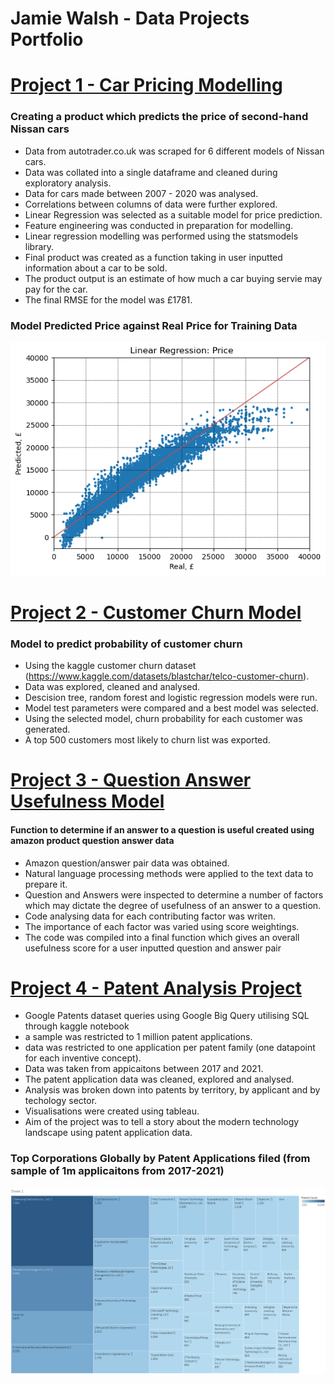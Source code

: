 # Jamie Walsh - Data Projects Portfolio


# [Project 1 - Car Pricing Modelling](https://github.com/j-ma-walsh/car_pricing_model)
### Creating a product which predicts the price of second-hand Nissan cars 

- Data from autotrader.co.uk was scraped for 6 different models of Nissan cars.
- Data was collated into a single dataframe and cleaned during exploratory analysis.
- Data for cars made between 2007 - 2020 was analysed.
- Correlations between columns of data were further explored.
- Linear Regression was selected as a suitable model for price prediction.
- Feature engineering was conducted in preparation for modelling.
- Linear regression modelling was performed using the statsmodels library.
- Final product was created as a function taking in user inputted information about a car to be sold. 
- The product output is an estimate of how much a car buying servie may pay for the car.
- The final RMSE for the model was £1781.

### Model Predicted Price against Real Price for Training Data
![](https://github.com/j-ma-walsh/car_pricing_model/blob/main/predicted_v_real_price.png)


# [Project 2 - Customer Churn Model](https://github.com/j-ma-walsh/customer_churn_model)
### Model to predict probability of customer churn

- Using the kaggle customer churn dataset (https://www.kaggle.com/datasets/blastchar/telco-customer-churn).
- Data was explored, cleaned and analysed.
- Descision tree, random forest and logistic regression models were run.
- Model test parameters were compared and a best model was selected.
- Using the selected model, churn probability for each customer was generated. 
- A top 500 customers most likely to churn list was exported.


# [Project 3 - Question Answer Usefulness Model](https://github.com/j-ma-walsh/QA_helpfulness_model)
#### Function to determine if an answer to a question is useful created using amazon product question answer data

- Amazon question/answer pair data was obtained.
- Natural language processing methods were applied to the text data to prepare it.
- Question and Answers were inspected to determine a number of factors which may dictate the degree of usefulness of an answer to a question.
- Code analysing data for each contributing factor was writen.
- The importance of each factor was varied using score weightings.
- The code was compiled into a final function which gives an overall usefulness score for a user inputted question and answer pair 


# [Project 4 - Patent Analysis Project](https://github.com/j-ma-walsh/patent_analysis_project)

- Google Patents dataset queries using Google Big Query utilising SQL through kaggle notebook 
- a sample was restricted to 1 million patent applications.
- data was restricted to one application per patent family (one datapoint for each inventive concept). 
- Data was taken from appicaitons between 2017 and 2021.
- The patent application data was cleaned, explored and analysed.
- Analysis was broken down into patents by territory, by applicant and by techology sector. 
- Visualisations were created using tableau.
- Aim of the project was to tell a story about the modern technology landscape using patent application data. 

### Top Corporations Globally by Patent Applications filed (from sample of 1m applicaitons from 2017-2021)
![alt text](https://github.com/j-ma-walsh/patent_analysis_project/blob/main/Tree%20Map%20of%20top%2050%20Corps%20-%20Labelled.png)


